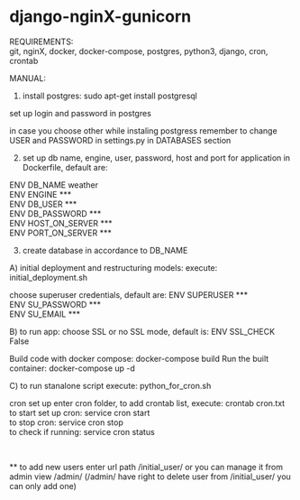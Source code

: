 # django-nginX-gunicorn 


REQUIREMENTS: <br>
git, nginX, docker, docker-compose, postgres, python3, django, cron, crontab <br>


MANUAL: <br>

1) install postgres:
sudo apt-get install postgresql <br>

set up login and password in postgres <br>

in case you choose other while instaling postgress remember to change USER and PASSWORD in settings.py in DATABASES section <br>

2) set up db name, engine, user, password, host and port for application in Dockerfile, default are: <br>

ENV DB_NAME weather <br>
ENV ENGINE *** <br>
ENV DB_USER *** <br>
ENV DB_PASSWORD *** <br>
ENV HOST_ON_SERVER *** <br>
ENV PORT_ON_SERVER *** <br>


3) create database in accordance to DB_NAME <br>

A) initial deployment and restructuring models:
execute: initial_deployment.sh <br>

choose superuser credentials, default are:
ENV SUPERUSER *** <br>
ENV SU_PASSWORD *** <br>
ENV SU_EMAIL *** <br>


B) to run app:
choose SSL or no SSL mode, default is:
ENV SSL_CHECK False

Build code with docker compose: docker-compose build
Run the built container: docker-compose up -d

C) to run stanalone script execute: python_for_cron.sh

cron set up enter cron folder, to add crontab list, execute: crontab cron.txt
to start set up cron: service cron start <br>
to stop cron: service cron stop <br>
to check if running:
service cron status

<br>

** to add new users enter url path /initial_user/ or you can manage it from admin view /admin/ 
(/admin/ have right to delete user from /initial_user/ you can only add one)










